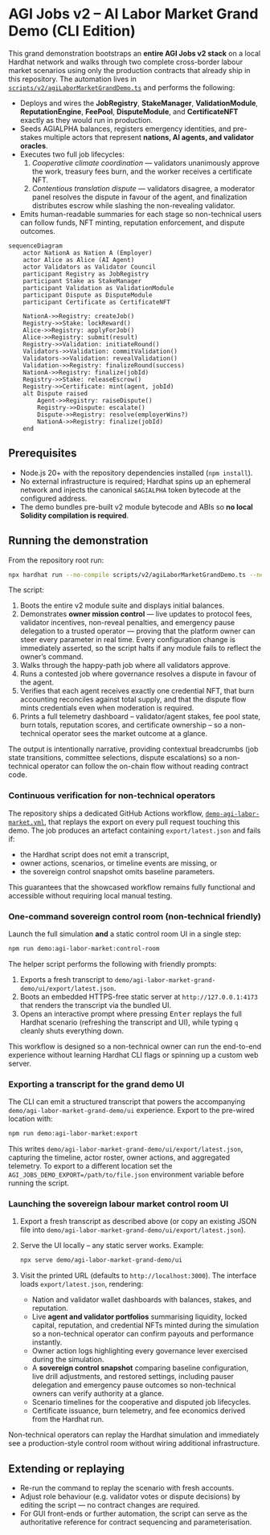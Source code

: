 # AGI Jobs v2 – AI Labor Market Grand Demo (CLI Edition)

This grand demonstration bootstraps an **entire AGI Jobs v2 stack** on a local
Hardhat network and walks through two complete cross-border labour market
scenarios using only the production contracts that already ship in this
repository. The automation lives in
[`scripts/v2/agiLaborMarketGrandDemo.ts`](../../scripts/v2/agiLaborMarketGrandDemo.ts)
and performs the following:

- Deploys and wires the **JobRegistry**, **StakeManager**, **ValidationModule**,
  **ReputationEngine**, **FeePool**, **DisputeModule**, and **CertificateNFT**
  exactly as they would run in production.
- Seeds AGIALPHA balances, registers emergency identities, and pre-stakes
  multiple actors that represent **nations, AI agents, and validator oracles**.
- Executes two full job lifecycles:
  1. *Cooperative climate coordination* — validators unanimously approve the
     work, treasury fees burn, and the worker receives a certificate NFT.
  2. *Contentious translation dispute* — validators disagree, a moderator panel
     resolves the dispute in favour of the agent, and finalization distributes
     escrow while slashing the non-revealing validator.
- Emits human-readable summaries for each stage so non-technical users can
  follow funds, NFT minting, reputation enforcement, and dispute outcomes.

```mermaid
sequenceDiagram
    actor NationA as Nation A (Employer)
    actor Alice as Alice (AI Agent)
    actor Validators as Validator Council
    participant Registry as JobRegistry
    participant Stake as StakeManager
    participant Validation as ValidationModule
    participant Dispute as DisputeModule
    participant Certificate as CertificateNFT

    NationA->>Registry: createJob()
    Registry->>Stake: lockReward()
    Alice->>Registry: applyForJob()
    Alice->>Registry: submit(result)
    Registry->>Validation: initiateRound()
    Validators->>Validation: commitValidation()
    Validators->>Validation: revealValidation()
    Validation->>Registry: finalizeRound(success)
    NationA->>Registry: finalize(jobId)
    Registry->>Stake: releaseEscrow()
    Registry->>Certificate: mint(agent, jobId)
    alt Dispute raised
        Agent->>Registry: raiseDispute()
        Registry->>Dispute: escalate()
        Dispute->>Registry: resolve(employerWins?)
        NationA->>Registry: finalize(jobId)
    end
```

## Prerequisites

- Node.js 20+ with the repository dependencies installed (`npm install`).
- No external infrastructure is required; Hardhat spins up an ephemeral network
  and injects the canonical `$AGIALPHA` token bytecode at the configured
  address.
- The demo bundles pre-built v2 module bytecode and ABIs so **no local Solidity
  compilation is required**.

## Running the demonstration

From the repository root run:

```bash
npx hardhat run --no-compile scripts/v2/agiLaborMarketGrandDemo.ts --network hardhat
```

The script:

1. Boots the entire v2 module suite and displays initial balances.
2. Demonstrates **owner mission control** — live updates to protocol fees,
   validator incentives, non-reveal penalties, and emergency pause delegation to
   a trusted operator — proving that the platform owner can steer every
   parameter in real time. Every configuration change is immediately asserted,
   so the script halts if any module fails to reflect the owner’s command.
3. Walks through the happy-path job where all validators approve.
4. Runs a contested job where governance resolves a dispute in favour of the
   agent.
5. Verifies that each agent receives exactly one credential NFT, that burn
   accounting reconciles against total supply, and that the dispute flow mints
   credentials even when moderation is required.
6. Prints a full telemetry dashboard – validator/agent stakes, fee pool state,
   burn totals, reputation scores, and certificate ownership – so a
   non-technical operator sees the market outcome at a glance.

The output is intentionally narrative, providing contextual breadcrumbs (job
state transitions, committee selections, dispute escalations) so a non-technical
operator can follow the on-chain flow without reading contract code.

### Continuous verification for non-technical operators

The repository ships a dedicated GitHub Actions workflow,
[`demo-agi-labor-market.yml`](../../.github/workflows/demo-agi-labor-market.yml),
that replays the export on every pull request touching this demo. The job
produces an artefact containing `export/latest.json` and fails if:

- the Hardhat script does not emit a transcript,
- owner actions, scenarios, or timeline events are missing, or
- the sovereign control snapshot omits baseline parameters.

This guarantees that the showcased workflow remains fully functional and
accessible without requiring local manual testing.

### One-command sovereign control room (non-technical friendly)

Launch the full simulation **and** a static control room UI in a single step:

```bash
npm run demo:agi-labor-market:control-room
```

The helper script performs the following with friendly prompts:

1. Exports a fresh transcript to `demo/agi-labor-market-grand-demo/ui/export/latest.json`.
2. Boots an embedded HTTPS-free static server at `http://127.0.0.1:4173` that
   renders the transcript via the bundled UI.
3. Opens an interactive prompt where pressing <kbd>Enter</kbd> replays the full
   Hardhat scenario (refreshing the transcript and UI), while typing `q` cleanly
   shuts everything down.

This workflow is designed so a non-technical owner can run the end-to-end
experience without learning Hardhat CLI flags or spinning up a custom web
server.

### Exporting a transcript for the grand demo UI

The CLI can emit a structured transcript that powers the accompanying
`demo/agi-labor-market-grand-demo/ui` experience. Export to the pre-wired
location with:

```bash
npm run demo:agi-labor-market:export
```

This writes `demo/agi-labor-market-grand-demo/ui/export/latest.json`, capturing the
timeline, actor roster, owner actions, and aggregated telemetry. To export to a
different location set the `AGI_JOBS_DEMO_EXPORT=/path/to/file.json`
environment variable before running the script.

### Launching the sovereign labour market control room UI

1. Export a fresh transcript as described above (or copy an existing JSON file
   into `demo/agi-labor-market-grand-demo/ui/export/latest.json`).
2. Serve the UI locally – any static server works. Example:

   ```bash
   npx serve demo/agi-labor-market-grand-demo/ui
   ```

3. Visit the printed URL (defaults to `http://localhost:3000`). The interface
   loads `export/latest.json`, rendering:

   - Nation and validator wallet dashboards with balances, stakes, and
     reputation.
   - Live **agent and validator portfolios** summarising liquidity, locked
     capital, reputation, and credential NFTs minted during the simulation so a
     non-technical operator can confirm payouts and performance instantly.
   - Owner action logs highlighting every governance lever exercised during the
     simulation.
   - A **sovereign control snapshot** comparing baseline configuration, live
     drill adjustments, and restored settings, including pauser delegation and
     emergency pause outcomes so non-technical owners can verify authority at a
     glance.
   - Scenario timelines for the cooperative and disputed job lifecycles.
   - Certificate issuance, burn telemetry, and fee economics derived from the
     Hardhat run.

Non-technical operators can replay the Hardhat simulation and immediately see a
production-style control room without wiring additional infrastructure.

## Extending or replaying

- Re-run the command to replay the scenario with fresh accounts.
- Adjust role behaviour (e.g. validator votes or dispute decisions) by editing
  the script — no contract changes are required.
- For GUI front-ends or further automation, the script can serve as the
  authoritative reference for contract sequencing and parameterisation.
